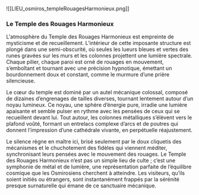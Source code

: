 
![[LIEU_osmiros_templeRouagesHarmonieux.png]]

### Le Temple des Rouages Harmonieux

L'atmosphère du Temple des Rouages Harmonieux est empreinte de mysticisme et de recueillement. L’intérieur de cette imposante structure est plongé dans une semi-obscurité, où seules les lueurs bleues et vertes des runes gravées sur les murs et les colonnes projettent une lumière spectrale. Chaque pilier, chaque paroi est orné de rouages en mouvement, s’emboîtant et tournant avec une précision hypnotique, émettant un bourdonnement doux et constant, comme le murmure d’une prière silencieuse.

Le cœur du temple est dominé par un autel mécanique colossal, composé de dizaines d’engrenages de tailles diverses, tournant lentement autour d’un noyau lumineux. Ce noyau, une sphère d’énergie pure, irradie une lumière apaisante et semble pulser en rythme avec les pensées de ceux qui se recueillent devant lui. Tout autour, les colonnes métalliques s’élèvent vers le plafond voûté, formant un entrelacs complexe d’arcs et de poutres qui donnent l’impression d’une cathédrale vivante, en perpétuelle réajustement.

Le silence règne en maître ici, brisé seulement par le doux cliquetis des mécanismes et le chuchotement des fidèles qui viennent méditer, synchronisant leurs pensées avec le mouvement des rouages. Le Temple des Rouages Harmonieux n’est pas un simple lieu de culte ; c’est une symphonie de métal et de lumière, une représentation parfaite de l’équilibre cosmique que les Osmirosiens cherchent à atteindre. Les visiteurs, qu’ils soient initiés ou étrangers, sont instantanément frappés par la sérénité presque surnaturelle qui émane de ce sanctuaire mécanique.